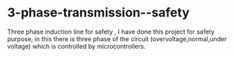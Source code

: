 # 3-phase-transmission--safety
Three phase induction line for safety , I have done this project for safety purpose, in this there is three phase of the circuit (overvoltage,normal,under voltage) which is controlled by microcontrollers.
